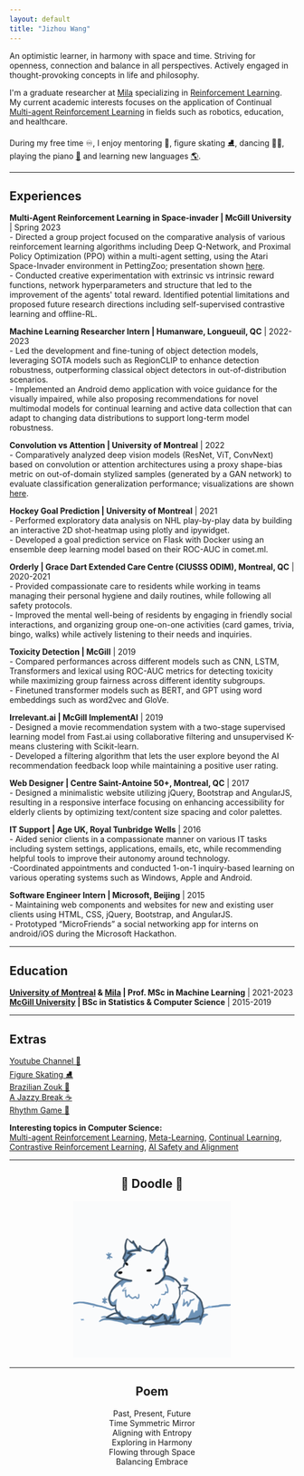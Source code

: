 ```yaml
---
layout: default
title: "Jizhou Wang"
---
```


<!-- ## About me -->

An optimistic learner, in harmony with space and time. Striving for openness, connection and balance in all perspectives. Actively engaged in thought-provoking concepts in life and philosophy.

I'm a graduate researcher at [Mila](https://mila.quebec/) specializing in [Reinforcement Learning](https://en.wikipedia.org/wiki/Reinforcement_learning). My current academic interests focuses on the application of Continual [Multi-agent Reinforcement Learning](https://en.wikipedia.org/wiki/Multi-agent_reinforcement_learning) in fields such as robotics, education, and healthcare.

During my free time ♾️, I enjoy mentoring 🤗, figure skating ⛸️, dancing 💃🕺, playing the piano [🎹](https://www.youtube.com/watch?v=HgoP2m5pZfQ) and learning new languages [🌎](https://mundolingo.org/).

---

## Experiences

**Multi-Agent Reinforcement Learning in Space-invader \| McGill University** \| Spring 2023 [<i class="fa-solid fa-file"></i>](./papers/RL_Project_paper.pdf)  
\- Directed a group project focused on the comparative analysis of various reinforcement learning algorithms including Deep Q-Network, and Proximal Policy Optimization (PPO) within a multi-agent setting, using the Atari Space-Invader environment in PettingZoo; presentation shown [here](https://youtu.be/U5Z_gL2xs4w).  
\- Conducted creative experimentation with extrinsic vs intrinsic reward functions, network hyperparameters and structure that led to the improvement of the agents' total reward. Identified potential limitations and proposed future research directions including self-supervised contrastive learning and offline-RL.

**Machine Learning Researcher Intern \| Humanware, Longueuil, QC** \| 2022-2023 [<i class="fa-solid fa-file"></i>](./papers/Humanware_Internship_Report.pdf)  
\- Led the development and fine-tuning of object detection models, leveraging SOTA models such as RegionCLIP to enhance detection robustness, outperforming classical object detectors in out-of-distribution scenarios.  
\- Implemented an Android demo application with voice guidance for the visually impaired, while also proposing recommendations for novel multimodal models for continual learning and active data collection that can adapt to changing data distributions to support long-term model robustness.

**Convolution vs Attention \| University of Montreal** \| 2022 [<i class="fa-solid fa-file"></i>](./papers/Conv_vs_Attention.pdf)  
\- Comparatively analyzed deep vision models (ResNet, ViT, ConvNext) based on convolution or attention architectures using a proxy shape-bias metric on out-of-domain stylized samples (generated by a GAN network) to evaluate classification generalization performance; visualizations are shown [here](./assets/images/shape-bias.html).

**Hockey Goal Prediction \| University of Montreal** \| 2021 [<i class="fa-solid fa-link"></i>](./_posts/2021-11-30-milestone-2.md)  
\- Performed exploratory data analysis on NHL play-by-play data by building an interactive 2D shot-heatmap using plotly and ipywidget.  
\- Developed a goal prediction service on Flask with Docker using an ensemble deep learning model based on their ROC-AUC in comet.ml.

<!-- **Navigaze \| McGill Code Jam** \| 2019 [<i class="fa-solid fa-link"></i>](https://devpost.com/software/navigreat-hviz0n)  
\- Designed a browser extension that generates a table-of-contents from any webpage, text selection using keywords, key sentences for text summarization.  
\- Developed the backend extractive text summarization model using TextRank algorithm with spaCy and Flask. -->

**Orderly \| Grace Dart Extended Care Centre (CIUSSS ODIM), Montreal, QC** \| 2020-2021 [<i class="fa-solid fa-link"></i>](https://www.ciusss-ouestmtl.gouv.qc.ca/installations/chsld/centre-de-soins-prolonges-grace-dart/)  
\- Provided compassionate care to residents while working in teams managing their personal hygiene and daily routines, while following all safety protocols.  
\- Improved the mental well-being of residents by engaging in friendly social interactions, and organizing group one-on-one activities (card games, trivia, bingo, walks) while actively listening to their needs and inquiries.

**Toxicity Detection \| McGill** \| 2019 [<i class="fa-solid fa-file"></i>](./papers/Toxicity_Detection.pdf)  
\- Compared performances across different models such as CNN, LSTM, Transformers and lexical using ROC-AUC metrics for detecting toxicity while maximizing group fairness across different identity subgroups.  
\- Finetuned transformer models such as BERT, and GPT using word embeddings such as word2vec and GloVe.

<!-- **SqueezeNet Reproducibility \| McGill** \| 2019 [<i class="fa-solid fa-file"></i>](./papers/Squeezenet_Reproducibility.pdf)  
\- Analysis of SqueezeNet architecture vs AlexNet on CIFAR-10 by ablation while maintaining the model size reduction intended in SqueezeNet.

**Modified MNist Classification \| McGill** \| 2019 [<i class="fa-solid fa-file"></i>](./papers/Modified_Mnist_Classifier.pdf)  
\- Incrementally tested hyperparameters such as loss functions, optimizers, normalization, dropouts, preprocessing and augmentations (OpenCV) for image classification.  
\- Worked with state-of-the-art CNN models (Resnet, EfficientNet) and developed ensembles to further increase classification accuracies. -->

**Irrelevant.ai \| McGill ImplementAI** \| 2019 [<i class="fa-solid fa-link"></i>](https://devpost.com/software/irrelevant-ai)  
\- Designed a movie recommendation system with a two-stage supervised learning model from Fast.ai using collaborative filtering and unsupervised K-means clustering with Scikit-learn.  
\- Developed a filtering algorithm that lets the user explore beyond the AI recommendation feedback loop while maintaining a positive user rating.

<!-- **Hotel Database Designer \| McGill** \| 2018  
\- Worked in teams to analyze and understand business and user requirements to create a detailed database design model of a hotel.  
\- Wrote complex queries and functions using SQL and Java languages for applications to interact with the database. -->

**Web Designer \| Centre Saint-Antoine 50+, Montreal, QC** \| 2017 [<i class="fa-solid fa-link"></i>](http://centrestantoine50plus.org/)  
\- Designed a minimalistic website utilizing jQuery, Bootstrap and AngularJS, resulting in a responsive interface focusing on enhancing accessibility for elderly clients by optimizing text/content size spacing and color palettes.

**IT Support \| Age UK, Royal Tunbridge Wells** \| 2016 [<i class="fa-solid fa-link"></i>](https://www.ageuk.org.uk/)  
\- Aided senior clients in a compassionate manner on various IT tasks including system settings, applications, emails, etc, while recommending helpful tools to improve their autonomy around technology.  
\-Coordinated appointments and conducted 1-on-1 inquiry-based learning on various operating systems such as Windows, Apple and Android.

**Software Engineer Intern \| Microsoft, Beijing** \| 2015  
\- Maintaining web components and websites for new and existing user clients using HTML, CSS, jQuery, Bootstrap, and AngularJS.  
\- Prototyped “MicroFriends” a social networking app for interns on android/iOS during the Microsoft Hackathon.

---

## Education

**[University of Montreal](https://www.umontreal.ca/) & [Mila](https://mila.quebec/) \| Prof. MSc in Machine Learning** \| 2021-2023  
**[McGill University](https://www.mcgill.ca/) \| BSc in Statistics & Computer Science** \| 2015-2019  

---

## Extras

[Youtube Channel 🎹](https://www.youtube.com/Jawing)  
[Figure Skating ⛸️](https://youtu.be/mFGLGFv8Mu0?t=116)  
[Brazilian Zouk 💃](https://www.youtube.com/watch?v=hQuFP-26fb4)  
[A Jazzy Break ☕](https://www.youtube.com/watch?v=6uddGul0oAc)  
[Rhythm Game 🎵](https://osu.ppy.sh/home)  

**Interesting topics in Computer Science:**  
[Multi-agent Reinforcement Learning](https://en.wikipedia.org/wiki/Multi-agent_reinforcement_learning), [Meta-Learning](https://en.wikipedia.org/wiki/Meta_learning_(computer_science)), [Continual Learning](https://sites.google.com/view/nsl-course/), [Contrastive Reinforcement Learning](https://arxiv.org/abs/2206.07568), [AI Safety and Alignment](https://www.youtube.com/channel/UCLB7AzTwc6VFZrBsO2ucBMg)

---

<div align="center">
<h2> 🎨 Doodle 🐺 </h2>
<p><img style="width:55%;" src="/assets/img/Jawing.gif"/></p>
</div>

---

<div align="center">
<h2>Poem</h2>
Past, Present, Future<br/>
Time Symmetric Mirror<br/>
Aligning with Entropy<br/>
Exploring in Harmony<br/>
Flowing through Space<br/>
Balancing Embrace
</div>